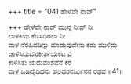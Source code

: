 +++
title = "041 ಹೇಳೆವೇ ನಾವ್"

+++
ಹೇಳೆವೇ ನಾವ್ ಮುನ್ನ ನೀವ್ ನೀ  
ಲಾಳಕಿಯ ಕೆಡಿಸಿದಿರಲಾ ನೀ  
ವಾಳ ನೆರಹಿದಡಿನ್ನು ಮಾಡುವುದೇನು ಕಡು ಮುಳಿದು   
ಚಾಳಿಸಿದುದಪಕೀರ್ತಿಯಕಟ ವಿ  
ಕಾಳಿಸಿತು ಯದುವಂಶವೆನೆ ಕರ  
ವಾಳ ಜಡಿದೈದಿದನು ಹಲಧರನರ್ಜುನನ ರಥವ    ॥41॥